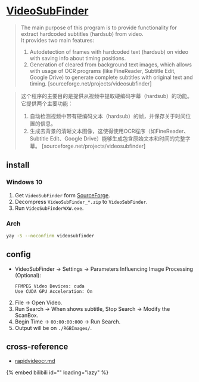 # [VideoSubFinder](https://sourceforge.net/projects/videosubfinder/)

> The main purpose of this program is to provide functionality for extract hardcoded subtitles (hardsub) from video.  
> It provides two main features:  
> 1. Autodetection of frames with hardcoded text (hardsub) on video with saving info about timing positions.  
> 2. Generation of cleared from background text images, which allows with usage of OCR programs (like FineReader, Subtitle Edit, Google Drive) to generate complete subtitles with original text and timing. [sourceforge.net/projects/videosubfinder]

> 这个程序的主要目的是提供从视频中提取硬编码字幕（hardsub）的功能。  
> 它提供两个主要功能：  
> 1. 自动检测视频中带有硬编码文本（hardsub）的帧，并保存关于时间位置的信息。  
> 2. 生成去背景的清晰文本图像，这使得使用OCR程序（如FineReader、Subtitle Edit、Google Drive）能够生成包含原始文本和时间的完整字幕。 [sourceforge.net/projects/videosubfinder]

## install

### Windows 10

1. Get `VideoSubFinder` form [SourceForge](https://sourceforge.net/projects/videosubfinder/).
2. Decompress `VideoSubFinder_*.zip` to `VideoSubFinder`.
3. Run `VideoSubFinderWXW.exe`.

### Arch

```sh
yay -S --noconfirm videosubfinder
```

## config

- VideoSubFinder → Settings → Parameters Influencing Image Processing (Optional):
  ```
  FFMPEG Video Devices: cuda
  Use CUDA GPU Acceleration: On
  ```
2. File → Open Video.
3. Run Search → When shows subtitle, Stop Search → Modify the ScanBox.
4. Begin Time → `00:00:00:000` → Run Search.
5. Output will be on `./RGBImages/`.

## cross-reference

- [rapidvideocr.md](/bin/rapidvideocr.md)

{% embed bilibili id="<id>" loading="lazy" %}
